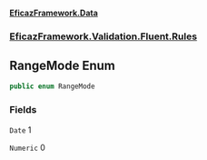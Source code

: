 #### [EficazFramework.Data](EficazFrameworkData.md 'EficazFramework Data')
### [EficazFramework.Validation.Fluent.Rules](EficazFrameworkData.md#EficazFramework.Validation.Fluent.Rules 'EficazFramework.Validation.Fluent.Rules')

## RangeMode Enum

```csharp
public enum RangeMode
```
### Fields

<a name='EficazFramework.Validation.Fluent.Rules.RangeMode.Date'></a>

`Date` 1

<a name='EficazFramework.Validation.Fluent.Rules.RangeMode.Numeric'></a>

`Numeric` 0